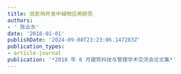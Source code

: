 ```yaml
---
title: 低影响开发中植物应用研究
authors:
- ' 陈业东'
date: '2018-01-01'
publishDate: '2024-09-08T23:23:06.147283Z'
publication_types:
- article-journal
publication: '*2018 年 6 月建筑科技与管理学术交流会论文集*'
---
```

